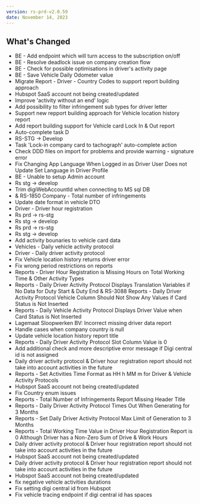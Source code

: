 ```yaml
---
version: rs-prd-v2.0.59
date: November 14, 2023
---
```


## What's Changed
* BE - Add endpoint which will turn access to the subscription on/off
* BE - Resolve deadlock issue on company creation flow
* BE - Check for possible optimisations in driver's activity page
* BE - Save Vehicle Daily Odometer value
* Migrate Report - Driver - Country Codes to support report building approach
* Hubspot SaaS account not being created/updated
* Improve 'activity without an end' logic
* Add possibility to filter infringement sub types for driver letter
* Support new repport building approach for Vehicle location history report
* Add report building support for Vehicle card Lock In & Out report
* Auto-complete task D
* RS-STG -> Develop
* Task 'Lock-in company card to tachograph' auto-complete action
* Check DDD files on import for problems and provide warning - signature error
* Fix Changing App Language When Logged in as Driver User Does not Update Set Language in Driver Profile
* BE - Unable to setup Admin account
* Rs stg -> develop
* Trim digiWebAccountId when connecting to MS sql DB
* & RS-1850 Company - Total number of infringements
* Update date format in vehicle DTO
* Driver - Driver hour registration
* Rs prd -> rs-stg
* Rs stg -> develop
* Rs prd -> rs-stg
* Rs stg -> develop
* Add activity bounaries to vehicle card data
* Vehicles - Daily vehicle activity protocol
* Driver - Daily driver activity protocol
* Fix Vehicle location history returns driver error
* Fix wrong period restrictions on reports
* Reports - Driver Hour Registration is Missing Hours on Total Working Time & Other Activity Types
* Reports - Daily Driver Activity Protocol Displays Translation Variables if No Data for Duty Start & Duty End & RS-3088 Reports - Daily Driver Activity Protocol Vehicle Column Should Not Show Any Values if Card Status is Not Inserted
* Reports - Daily Vehicle Activity Protocol Displays Driver Value when Card Status is Not Inserted
* Lagemaat Sloopwerken BV: Incorrect missing driver data report
* Handle cases when company country is null
* Update vehicle location history report title
* Reports - Daily Driver Activity Protocol Slot Column Value is 0
* Add additional check and more descriptive error message if Digi central id is not assigned
* Daily driver activity protocol & Driver hour registration report should not take into account activities in the future
* Reports - Set Activities Time Format as HH h MM m for Driver & Vehicle Activity Protocols
* Hubspot SaaS account not being created/updated
* Fix Country enum issues
* Reports - Total Number of Infringements Report Missing Header Title
* Reports - Daily Driver Activity Protocol Times Out When Generating for 3 Months
* Reports - Set Daily Driver Activity Protocol Max Limit of Generation to 3 Months
* Reports - Total Working Time Value in Driver Hour Registration Report is 0 Although Driver has a Non-Zero Sum of Drive & Work Hours
* Daily driver activity protocol & Driver hour registration report should not take into account activities in the future
* Hubspot SaaS account not being created/updated
* Daily driver activity protocol & Driver hour registration report should not take into account activities in the future
* Hubspot SaaS account not being created/updated
* fix negative vehicle activities durations
* Fix setting digi central id from Hubspot
* Fix vehicle tracing endpoint if digi central id has spaces